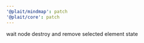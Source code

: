 ```yaml
---
'@plait/mindmap': patch
'@plait/core': patch
---
```


wait node destroy and remove selected element state
